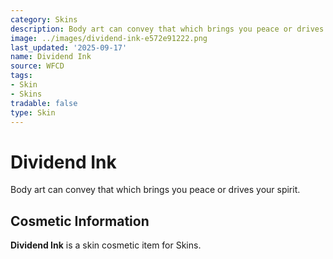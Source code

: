 ```yaml
---
category: Skins
description: Body art can convey that which brings you peace or drives your spirit.
image: ../images/dividend-ink-e572e91222.png
last_updated: '2025-09-17'
name: Dividend Ink
source: WFCD
tags:
- Skin
- Skins
tradable: false
type: Skin
---
```


# Dividend Ink

Body art can convey that which brings you peace or drives your spirit.

## Cosmetic Information

**Dividend Ink** is a skin cosmetic item for Skins.

